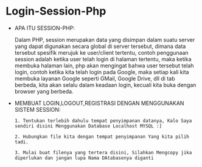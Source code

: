# Login-Session-Php
* APA ITU SESSION-PHP:

  Dalam PHP, session merupakan data yang disimpan dalam suatu server yang dapat digunakan secara global di server tersebut, dimana data tersebut spesifik merujuk ke user/client tertentu, contoh penggunaan session adalah ketika user telah login di halaman tertentu, maka ketika membuka halaman lain, php akan mengingat bahwa user tersebut telah login, contoh ketika kita telah login pada Google, maka setiap kali kita membuka layanan Google seperti GMail, Google Drive, dll di tab berbeda, kita akan selalu dalam keadaan login, kecuali kita buka dengan browser yang berbeda. 
  
* MEMBUAT LOGIN,LOGOUT,REGISTRASI DENGAN MENGGUNAKAN SISTEM SESSION:

      1. Tentukan terlebih dahulu tempat penyimpanan datanya, Kalo Saya sendiri disini Menggunakan Database Localhost MYSQL :]
      
      2. Hubungkan file kita dengan tempat penyimpanan Yang kita pilih tadi.
      
      3. Mulai buat filenya yang tertera disini, Silahkan Mengcopy jika diperlukan dan jangan lupa Nama DAtabasenya diganti  
